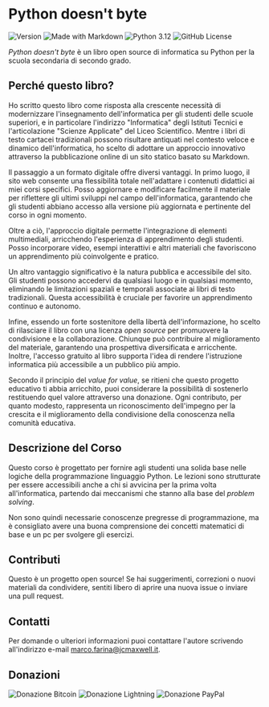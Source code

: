 # Python doesn't byte 
![Version](https://img.shields.io/badge/version-0.1-red)
![Made with Markdown](https://img.shields.io/badge/-Markdown-2E639C?logo=markdown)
![Python 3.12](https://img.shields.io/badge/python-3.12-4584b6?logo=python&labelColor=ffde57)
![GitHub License](https://img.shields.io/github/license/marcofarina/python-doesnt-byte?color=lightgreen)

_Python doesn't byte_ è un libro open source di informatica su Python per la scuola secondaria di secondo grado.

## Perché questo libro?
Ho scritto questo libro come risposta alla crescente necessità di modernizzare l'insegnamento dell'informatica per gli studenti delle scuole superiori, e in particolare l'indirizzo "Informatica" degli Istituti Tecnici e l'articolazione "Scienze Applicate" del Liceo Scientifico. Mentre i libri di testo cartacei tradizionali possono risultare antiquati nel contesto veloce e dinamico dell'informatica, ho scelto di adottare un approccio innovativo attraverso la pubblicazione online di un sito statico basato su Markdown.

Il passaggio a un formato digitale offre diversi vantaggi. In primo luogo, il sito web consente una flessibilità totale nell'adattare i contenuti didattici ai miei corsi specifici. Posso aggiornare e modificare facilmente il materiale per riflettere gli ultimi sviluppi nel campo dell'informatica, garantendo che gli studenti abbiano accesso alla versione più aggiornata e pertinente del corso in ogni momento.

Oltre a ciò, l'approccio digitale permette l'integrazione di elementi multimediali, arricchendo l'esperienza di apprendimento degli studenti. Posso incorporare video, esempi interattivi e altri materiali che favoriscono un apprendimento più coinvolgente e pratico.

Un altro vantaggio significativo è la natura pubblica e accessibile del sito. Gli studenti possono accedervi da qualsiasi luogo e in qualsiasi momento, eliminando le limitazioni spaziali e temporali associate ai libri di testo tradizionali. Questa accessibilità è cruciale per favorire un apprendimento continuo e autonomo.

Infine, essendo un forte sostenitore della libertà dell'informazione, ho scelto di rilasciare il libro con una licenza _open source_ per promuovere la condivisione e la collaborazione. Chiunque può contribuire al miglioramento del materiale, garantendo una prospettiva diversificata e arricchente. Inoltre, l'accesso gratuito al libro supporta l'idea di rendere l'istruzione informatica più accessibile a un pubblico più ampio.

Secondo il principio del _value for value_, se ritieni che questo progetto educativo ti abbia arricchito, puoi considerare la possibilità di sostenerlo restituendo quel valore attraverso una donazione. Ogni contributo, per quanto modesto, rappresenta un riconoscimento dell'impegno per la crescita e il miglioramento della condivisione della conoscenza nella comunità educativa.

## Descrizione del Corso

Questo corso è progettato per fornire agli studenti una solida base nelle logiche della programmazione linguaggio Python. Le lezioni sono strutturate per essere accessibili anche a chi si avvicina per la prima volta all'informatica, partendo dai meccanismi che stanno alla base del _problem solving_.

Non sono quindi necessarie conoscenze pregresse di programmazione, ma è consigliato avere una buona comprensione dei concetti matematici di base e un pc per svolgere gli esercizi.

## Contributi

Questo è un progetto open source! Se hai suggerimenti, correzioni o nuovi materiali da condividere, sentiti libero di aprire una nuova issue o inviare una pull request.

## Contatti

Per domande o ulteriori informazioni puoi contattare l'autore scrivendo all'indirizzo e-mail marco.farina@jcmaxwell.it.

## Donazioni
![Donazione Bitcoin](https://img.shields.io/badge/-Bitcoin-orange?logo=bitcoin)
![Donazione Lightning](https://img.shields.io/badge/-Lightning-yellow?logo=lightning)
![Donazione PayPal](https://img.shields.io/badge/-PayPal-blue?logo=paypal)
